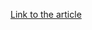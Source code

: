 [Link to the article](https://www.cisa.gov/news-events/alerts/2024/12/05/cisa-releases-two-industrial-control-systems-advisories)

